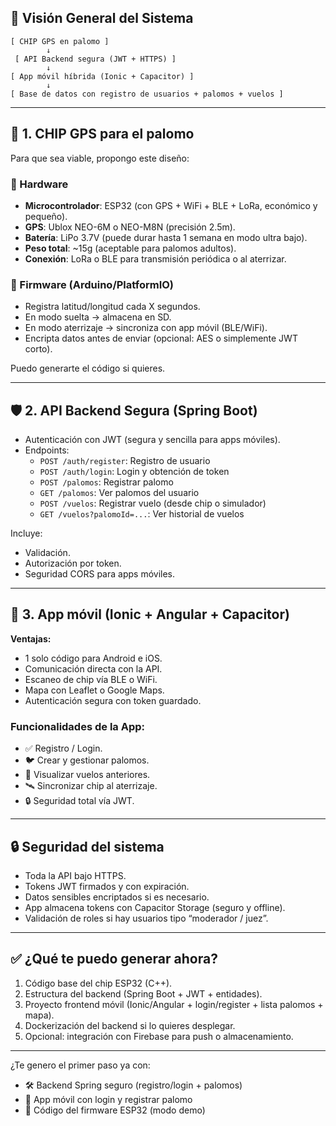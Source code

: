 ## 🧩 Visión General del Sistema

```
[ CHIP GPS en palomo ]
        ↓
 [ API Backend segura (JWT + HTTPS) ]
        ↓
[ App móvil híbrida (Ionic + Capacitor) ]
        ↓
[ Base de datos con registro de usuarios + palomos + vuelos ]
```

---

## 🐤 1. CHIP GPS para el palomo

Para que sea viable, propongo este diseño:

### 🔩 Hardware
- **Microcontrolador**: ESP32 (con GPS + WiFi + BLE + LoRa, económico y pequeño).
- **GPS**: Ublox NEO-6M o NEO-M8N (precisión 2.5m).
- **Batería**: LiPo 3.7V (puede durar hasta 1 semana en modo ultra bajo).
- **Peso total**: ~15g (aceptable para palomos adultos).
- **Conexión**: LoRa o BLE para transmisión periódica o al aterrizar.

### 🧠 Firmware (Arduino/PlatformIO)
- Registra latitud/longitud cada X segundos.
- En modo suelta → almacena en SD.
- En modo aterrizaje → sincroniza con app móvil (BLE/WiFi).
- Encripta datos antes de enviar (opcional: AES o simplemente JWT corto).

Puedo generarte el código si quieres.

---

## 🛡 2. API Backend Segura (Spring Boot)

- Autenticación con JWT (segura y sencilla para apps móviles).
- Endpoints:
  - `POST /auth/register`: Registro de usuario
  - `POST /auth/login`: Login y obtención de token
  - `POST /palomos`: Registrar palomo
  - `GET /palomos`: Ver palomos del usuario
  - `POST /vuelos`: Registrar vuelo (desde chip o simulador)
  - `GET /vuelos?palomoId=...`: Ver historial de vuelos

Incluye:
- Validación.
- Autorización por token.
- Seguridad CORS para apps móviles.

---

## 📱 3. App móvil (Ionic + Angular + Capacitor)

**Ventajas:**
- 1 solo código para Android e iOS.
- Comunicación directa con la API.
- Escaneo de chip vía BLE o WiFi.
- Mapa con Leaflet o Google Maps.
- Autenticación segura con token guardado.

### Funcionalidades de la App:
- ✅ Registro / Login.
- 🐦 Crear y gestionar palomos.
- 📍 Visualizar vuelos anteriores.
- 🛰 Sincronizar chip al aterrizaje.
- 🔒 Seguridad total vía JWT.

---

## 🔒 Seguridad del sistema

- Toda la API bajo HTTPS.
- Tokens JWT firmados y con expiración.
- Datos sensibles encriptados si es necesario.
- App almacena tokens con Capacitor Storage (seguro y offline).
- Validación de roles si hay usuarios tipo “moderador / juez”.

---

## ✅ ¿Qué te puedo generar ahora?

1. Código base del chip ESP32 (C++).
2. Estructura del backend (Spring Boot + JWT + entidades).
3. Proyecto frontend móvil (Ionic/Angular + login/register + lista palomos + mapa).
4. Dockerización del backend si lo quieres desplegar.
5. Opcional: integración con Firebase para push o almacenamiento.

---

¿Te genero el primer paso ya con:

- 🛠️ Backend Spring seguro (registro/login + palomos)
- 📱 App móvil con login y registrar palomo
- 🔌 Código del firmware ESP32 (modo demo)
